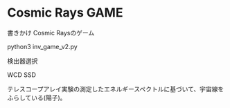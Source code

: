 # Cosmic Rays GAME
書きかけ
Cosmic Raysのゲーム

python3 inv_game_v2.py

検出器選択

  WCD     SSD

テレスコープアレイ実験の測定したエネルギースペクトルに基づいて、宇宙線をふらしている(陽子)。
